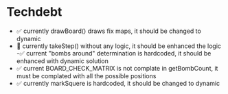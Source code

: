 # Techdebt 
- ✅ currently drawBoard() draws fix maps, it should be changed to dynamic
- 🚧 currently takeStep() without any logic, it should be enhanced the logic
 -✅ current "bombs around" determination is hardcoded, it should be enhanced with dynamic solution
 - ✅ current BOARD_CHECK_MATRIX is not complate in getBombCount, it must be complated with all the possible positions
 - ✅ currently markSquere is hardcoded, it should be changed to dynamic